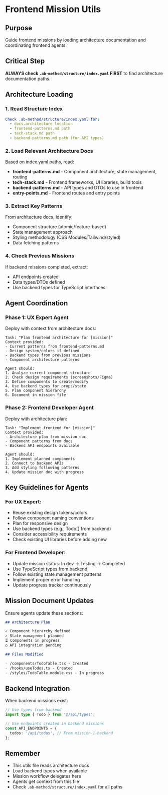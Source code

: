 # Frontend Mission Utils

## Purpose

Guide frontend missions by loading architecture documentation and coordinating frontend agents.

## Critical Step

**ALWAYS check `.ab-method/structure/index.yaml` FIRST** to find architecture documentation paths.

## Architecture Loading

### 1. Read Structure Index

```yaml
Check .ab-method/structure/index.yaml for:
  - docs.architecture location
  - frontend-patterns.md path
  - tech-stack.md path
  - backend-patterns.md path (for API types)
```

### 2. Load Relevant Architecture Docs

Based on index.yaml paths, read:

- **frontend-patterns.md** - Component architecture, state management, routing
- **tech-stack.md** - Frontend frameworks, UI libraries, build tools
- **backend-patterns.md** - API types and DTOs to use in frontend
- **entry-points.md** - Frontend routes and entry points

### 3. Extract Key Patterns

From architecture docs, identify:

- Component structure (atomic/feature-based)
- State management approach
- Styling methodology (CSS Modules/Tailwind/styled)
- Data fetching patterns

### 4. Check Previous Missions

If backend missions completed, extract:

- API endpoints created
- Data types/DTOs defined
- Use backend types for TypeScript interfaces

## Agent Coordination

### Phase 1: UX Expert Agent

Deploy with context from architecture docs:

```
Task: "Plan frontend architecture for [mission]"
Context provided:
- Current patterns from frontend-patterns.md
- Design system/colors if defined
- Backend types from previous missions
- Component architecture patterns

Agent should:
1. Analyze current component structure
2. Check design requirements (screenshots/Figma)
3. Define components to create/modify
4. Use backend types for props/state
5. Plan component hierarchy
6. Document in mission file
```

### Phase 2: Frontend Developer Agent

Deploy with architecture plan:

```
Task: "Implement frontend for [mission]"
Context provided:
- Architecture plan from mission doc
- Component patterns from docs
- Backend API endpoints available

Agent should:
1. Implement planned components
2. Connect to backend APIs
3. Add styling following patterns
4. Update mission doc with progress
```

## Key Guidelines for Agents

### For UX Expert:

- Reuse existing design tokens/colors
- Follow component naming conventions
- Plan for responsive design
- Use backend types (e.g., Todo[] from backend)
- Consider accessibility requirements
- Check existing UI libraries before adding new

### For Frontend Developer:

- Update mission status: In dev → Testing → Completed
- Use TypeScript types from backend
- Follow existing state management patterns
- Implement proper error handling
- Update progress tracker continuously

## Mission Document Updates

Ensure agents update these sections:

```markdown
## Architecture Plan

✓ Component hierarchy defined
✓ State management planned
⏳ Components in progress
○ API integration pending

## Files Modified

- /components/TodoTable.tsx - Created
- /hooks/useTodos.ts - Created
- /styles/TodoTable.module.css - In progress
```

## Backend Integration

When backend missions exist:

```typescript
// Use types from backend
import type { Todo } from '@/api/types';

// Use endpoints created in backend missions
const API_ENDPOINTS = {
  todos: '/api/todos', // From mission-1-backend
};
```

## Remember

- This utils file reads architecture docs
- Load backend types when available
- Mission workflow delegates here
- Agents get context from this file
- Check `.ab-method/structure/index.yaml` for all paths

